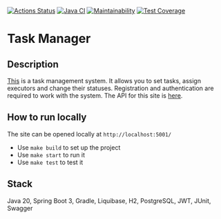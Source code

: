 [![Actions Status](https://github.com/VasilyevPS/java-project-73/workflows/hexlet-check/badge.svg)](https://github.com/VasilyevPS/java-project-73/actions)
[![Java CI](https://github.com/VasilyevPS/java-project-73/actions/workflows/main.yml/badge.svg)](https://github.com/VasilyevPS/java-project-73/actions)
[![Maintainability](https://api.codeclimate.com/v1/badges/fc36236a43fa7f9f29b2/maintainability)](https://codeclimate.com/github/VasilyevPS/java-project-73/maintainability)
[![Test Coverage](https://api.codeclimate.com/v1/badges/fc36236a43fa7f9f29b2/test_coverage)](https://codeclimate.com/github/VasilyevPS/java-project-73/test_coverage)

# Task Manager
## Description
[This](https://vasilyevps-task-manager.onrender.com) is a task management system. It allows you to set tasks, assign executors and change their statuses. Registration and authentication are required to work with the system.
The API for this site is [here](https://vasilyevps-task-manager.onrender.com/swagger-ui/index.html).

## How to run locally
The site can be opened locally at `http://localhost:5001/` 
* Use `make build` to set up the project 
* Use `make start` to run it
* Use `make test` to test it

## Stack
Java 20, Spring Boot 3, Gradle, Liquibase, H2, PostgreSQL, JWT, JUnit, Swagger
